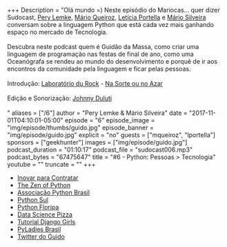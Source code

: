+++
Description = "Olá mundo =) Neste episódio do Mariocas... quer dizer Sudocast, [Pery Lemke](https://www.twitter.com/perylemke), [Mário Queiroz](https://www.twitter.com/sergiomario), [Letícia Portella](https://www.twitter.com/leportella) e [Mário Silveira](https://www.twitter.com/dermarios) conversam sobre a linguagem Python que está cada vez mais ganhando espaço no mercado de Tecnologia.<br/><br/> Descubra neste podcast quem é Guidão da Massa, como criar uma linguagem de programação nas festas de final de ano, como uma Oceanógrafa se rendeu ao mundo do desenvolvimento e porquê de ir aos encontros da comunidade pela linguagem e ficar pelas pessoas.<br/><br/> Introdução: [Laboratório du Rock](https://www.facebook.com/labdurock/) - [Na Sorte ou no Azar](https://soundcloud.com/eduardo-wagner/11-na-sorte-ou-no-azar)<br/><br/> Edição e Sonorização: [Johnny Duluti](https://www.youtube.com/ferraduravideo)<br/><br/>"
aliases = ["/6"]
author = "Pery Lemke & Mário Silveira"
date = "2017-11-01T04:10:01-05:00"
episode = "6"
episode_image = "img/episode/thumbs/guido.jpg"
episode_banner = "img/episode/guido.jpg"
explicit = "no"
guests = ["mqueiroz", "lportella"]
sponsors = ["geekhunter"]
images = ["img/episode/guido.jpg"]
podcast_duration = "01:10:17"
podcast_file = "sudocast006.mp3"
podcast_bytes = "67475647"
title = "#6 - Python: Pessoas > Tecnologia"
youtube = ""
truncate = ""
+++
* [Inovar para Contratar](https://soundcloud.com/inovar-para-contratar)
* [The Zen of Python](https://www.python.org/dev/peps/pep-0020/)
* [Associação Python Brasil](http://associacao.python.org.br/)
* [Python Sul](https://pythonsul.org/)
* [Python Floripa](http://floripa.sc.python.org.br/)
* [Data Science Pizza](http://datascience.pizza/)
* [Tutorial Django Girls](https://tutorial.djangogirls.org/pt/)
* [PyLadies Brasil](http://brasil.pyladies.com/)
* [Twitter do Guido](https://twitter.com/gvanrossum)
